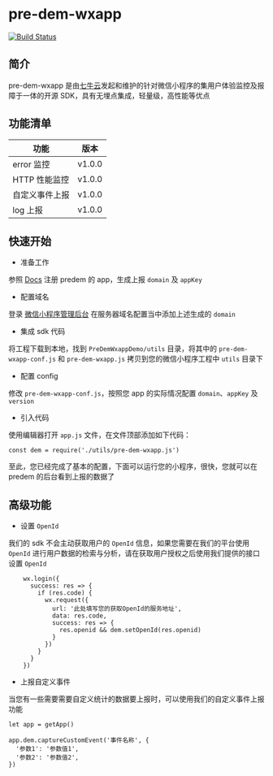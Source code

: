 # pre-dem-wxapp

[![Build Status](https://travis-ci.org/pre-dem/pre-dem-wxapp.svg?branch=ci)](https://travis-ci.org/pre-dem/pre-dem-wxapp)

## 简介

pre-dem-wxapp 是由[七牛云](https://www.qiniu.com)发起和维护的针对微信小程序的集用户体验监控及报障于一体的开源 SDK，具有无埋点集成，轻量级，高性能等优点

## 功能清单

| 功能 | 版本 |
| - | - |
| error 监控 | v1.0.0 |
| HTTP 性能监控 | v1.0.0 |
| 自定义事件上报 | v1.0.0 |
| log 上报 | v1.0.0 |

## 快速开始

- 准备工作

参照 [Docs](https://pre-dem.github.io/docs) 注册 predem 的 app，生成上报 `domain` 及 `appKey`

- 配置域名

登录 [微信小程序管理后台](https://mp.weixin.qq.com) 在服务器域名配置当中添加上述生成的 `domain`

- 集成 sdk 代码

将工程下载到本地，找到 `PreDemWxappDemo/utils` 目录，将其中的 `pre-dem-wxapp-conf.js` 和 `pre-dem-wxapp.js` 拷贝到您的微信小程序工程中 `utils` 目录下

- 配置 config

修改 `pre-dem-wxapp-conf.js`，按照您 app 的实际情况配置 `domain`、`appKey` 及 `version`

- 引入代码

使用编辑器打开 `app.js` 文件，在文件顶部添加如下代码：
```
const dem = require('./utils/pre-dem-wxapp.js')
```

至此，您已经完成了基本的配置，下面可以运行您的小程序，很快，您就可以在 predem 的后台看到上报的数据了

## 高级功能

- 设置 `OpenId`

我们的 sdk 不会主动获取用户的 `OpenId` 信息，如果您需要在我们的平台使用 `OpenId` 进行用户数据的检索与分析，请在获取用户授权之后使用我们提供的接口设置 `OpenId`
```
    wx.login({
      success: res => {
        if (res.code) {
          wx.request({
            url: '此处填写您的获取OpenId的服务地址',
            data: res.code,
            success: res => {
              res.openid && dem.setOpenId(res.openid)
            }
          })
        }
      }
    })
```

- 上报自定义事件

当您有一些需要需要自定义统计的数据要上报时，可以使用我们的自定义事件上报功能
```
let app = getApp()

app.dem.captureCustomEvent('事件名称', {
  '参数1': '参数值1',
  '参数2': '参数值2',
})
```
